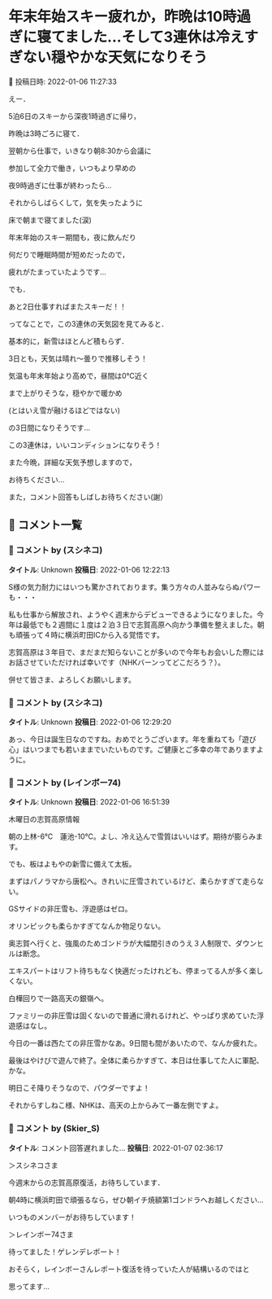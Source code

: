 # 年末年始スキー疲れか，昨晩は10時過ぎに寝てました…そして3連休は冷えすぎない穏やかな天気になりそう

📅 投稿日時: 2022-01-06 11:27:33

えー．


5泊6日のスキーから深夜1時過ぎに帰り，


昨晩は3時ごろに寝て．


翌朝から仕事で，いきなり朝8:30から会議に


参加して全力で働き，いつもより早めの


夜9時過ぎに仕事が終わったら…





それからしばらくして，気を失ったように


床で朝まで寝てました(涙)


年末年始のスキー期間も，夜に飲んだり


何だりで睡眠時間が短めだったので，


疲れがたまっていたようです…





でも．


あと2日仕事すればまたスキーだ！！





ってなことで，この3連休の天気図を見てみると．


基本的に，新雪はほとんど積もらず．


3日とも，天気は晴れ～曇りで推移しそう！


気温も年末年始より高めで，昼間は0℃近く


まで上がりそうな，穏やかで暖かめ


(とはいえ雪が融けるほどではない)


の3日間になりそうです…





この3連休は，いいコンディションになりそう！


また今晩，詳細な天気予想しますので，


お待ちください…





また，コメント回答もしばしお待ちください(謝）

## 💬 コメント一覧

### 💬 コメント by (スシネコ)
**タイトル**: Unknown
**投稿日**: 2022-01-06 12:22:13

S様の気力耐力にはいつも驚かされております。集う方々の人並みならぬパワーも・・・



私も仕事から解放され、ようやく週末からデビューできるようになりました。今年は最低でも２週間に１度は２泊３日で志賀高原へ向かう準備を整えました。朝も頑張って４時に横浜町田ICから入る覚悟です。



志賀高原は３年目で、まだまだ知らないことが多いので今年もお会いした際にはお話させていただければ幸いです（NHKバーンってどこだろう？）。



併せて皆さま、よろしくお願いします。

### 💬 コメント by (スシネコ)
**タイトル**: Unknown
**投稿日**: 2022-01-06 12:29:20

あっ、今日は誕生日なのですね。おめでとうございます。年を重ねても「遊び心」はいつまでも若いままでいたいものです。ご健康とご多幸の年でありますように。

### 💬 コメント by (レインボー74)
**タイトル**: Unknown
**投稿日**: 2022-01-06 16:51:39

木曜日の志賀高原情報

朝の上林-6℃　蓮池-10℃。よし、冷え込んで雪質はいいはず。期待が膨らみます。

でも、板はよもやの新雪に備えて太板。

まずはパノラマから唐松へ。きれいに圧雪されているけど、柔らかすぎて走らない。

GSサイドの非圧雪も、浮遊感はゼロ。

オリンピックも柔らかすぎてなんか物足りない。

奥志賀へ行くと、強風のためゴンドラが大幅間引きのうえ３人制限で、ダウンヒルは断念。

エキスパートはリフト待ちもなく快適だったけれども、停まってる人が多く楽しくない。

白樺回りで一路高天の銀嶺へ。

ファミリーの非圧雪は固くないので普通に滑れるけれど、やっぱり求めていた浮遊感はなし。

今日の一番は西たての非圧雪かなあ。9日間も間があいたので、なんか疲れた。

最後はやけびで遊んで終了。全体に柔らかすぎて、本日は仕事してた人に軍配、かな。

明日こそ降りそうなので、パウダーですよ！

それからすしねこ様、NHKは、高天の上からみて一番左側ですよ。

### 💬 コメント by (Skier_S)
**タイトル**: コメント回答遅れました…
**投稿日**: 2022-01-07 02:36:17

＞スシネコさま

今週末からの志賀高原復活，お待ちしています．

朝4時に横浜町田で頑張るなら，ぜひ朝イチ焼額第1ゴンドラへお越しください…

いつものメンバーがお待ちしています！



＞レインボー74さま

待ってました！ゲレンデレポート！

おそらく，レインボーさんレポート復活を待っていた人が結構いるのではと

思ってます…

